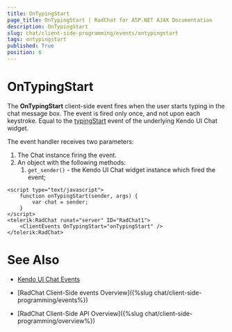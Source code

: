 ```yaml
---
title: OnTypingStart
page_title: OnTypingStart | RadChat for ASP.NET AJAX Documentation
description: OnTypingStart
slug: chat/client-side-programming/events/ontypingstart
tags: ontypingstart
published: True
position: 6
---
```


# OnTypingStart

The **OnTypingStart** client-side event fires when the user starts typing in the chat message box. The event is fired only once, and not upon each keystroke. Equal to the [typingStart](https://docs.telerik.com/kendo-ui/api/javascript/ui/chat/events/typingstart) event of the underlying Kendo UI Chat widget.

The event handler receives two parameters:

1. The Chat instance firing the event.
2. An object with the following methods:
    1. `get_sender()` - the Kendo UI Chat widget instance which fired the event; 

````ASPNET
<script type="text/javascript">
    function onTypingStart(sender, args) {
        var chat = sender;     
    }
</script>
<telerik:RadChat runat="server" ID="RadChat1">
    <ClientEvents OnTypingStart="onTypingStart" />
</telerik:RadChat>
````

# See Also

 * [Kendo UI Chat Events](https://docs.telerik.com/kendo-ui/api/javascript/ui/chat#events)

 * [RadChat Client-Side events Overview]({%slug chat/client-side-programming/events%})

 * [RadChat Client-Side API Overview]({%slug chat/client-side-programming/overview%})
